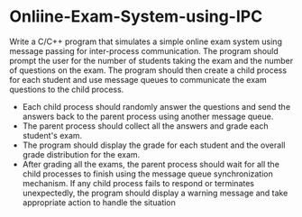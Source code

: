 # Onliine-Exam-System-using-IPC
Write a C/C++ program that simulates a simple online exam system using message
passing for inter-process communication. The program should prompt the user for the
number of students taking the exam and the number of questions on the exam. The
program should then create a child process for each student and use message queues to
communicate the exam questions to the child process.
* Each child process should randomly answer the questions and send the answers
back to the parent process using another message queue.
* The parent process should collect all the answers and grade each student's exam.
* The program should display the grade for each student and the overall grade
distribution for the exam.
* After grading all the exams, the parent process should wait for all the child
processes to finish using the message queue synchronization mechanism. If any
child process fails to respond or terminates unexpectedly, the program should
display a warning message and take appropriate action to handle the situation
